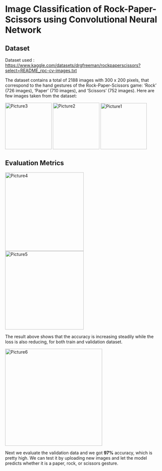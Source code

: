 # Image Classification of Rock-Paper-Scissors using Convolutional Neural Network

## Dataset
Dataset used : https://www.kaggle.com/datasets/drgfreeman/rockpaperscissors?select=README_rpc-cv-images.txt

The dataset contains a total of 2188 images with 300 x 200 pixels, that
correspond to the hand gestures of the Rock-Paper-Scissors game: ‘Rock’ (726
images), ‘Paper’ (710 images), and ‘Scissors’ (752 images). Here are few images
taken from the dataset:


<img width="151" alt="Picture3" src="https://github.com/YehiaSharawy/Image-Classification-of-Rock-Paper-Scissors-using-Convolutional-Neural-Network/assets/65984199/742323c4-c8d0-42ec-8622-e0c7c8019491">
<img width="151" alt="Picture2" src="https://github.com/YehiaSharawy/Image-Classification-of-Rock-Paper-Scissors-using-Convolutional-Neural-Network/assets/65984199/202351a9-7b46-4db2-835f-acc24260b4e2">
<img width="150" alt="Picture1" src="https://github.com/YehiaSharawy/Image-Classification-of-Rock-Paper-Scissors-using-Convolutional-Neural-Network/assets/65984199/c889dfbb-0233-4120-9cd2-24bee767eadc">

## Evaluation Metrics
<img width="255" alt="Picture4" src="https://github.com/YehiaSharawy/Image-Classification-of-Rock-Paper-Scissors-using-Convolutional-Neural-Network/assets/65984199/de5d682d-5faf-41e9-951a-89ec9d8700e2">
<img width="255" alt="Picture5" src="https://github.com/YehiaSharawy/Image-Classification-of-Rock-Paper-Scissors-using-Convolutional-Neural-Network/assets/65984199/2fff4757-3c49-431a-bacc-b488ddb59207">

The result above shows that the accuracy is increasing steadily while the loss is also reducing, for both train and validation dataset.

<img width="315" alt="Picture6" src="https://github.com/YehiaSharawy/Image-Classification-of-Rock-Paper-Scissors-using-Convolutional-Neural-Network/assets/65984199/587e6b11-1d44-4636-b555-335e9ac4b725">

Next we evaluate the validation data and we got <b>97%</b> accuracy, which is pretty high. We can test it by uploading new images and let the model predicts whether it is a paper, rock, or scissors gesture.
